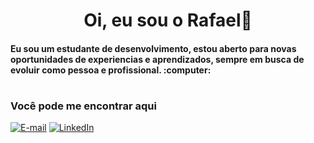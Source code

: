 <h1 align="center">Oi, eu sou o Rafael👋 </h1>

<H4>Eu sou um estudante de desenvolvimento, estou aberto para novas oportunidades de experiencias e aprendizados, sempre em busca de evoluir como pessoa e profissional.   :computer:</h4>

<h1></h1>

> 

<h3> Você pode me encontrar aqui </h3> 
    
[![E-mail](https://img.shields.io/badge/-rafaelssilva999@gmail.com-000?style=for-the-badge&logo=microsoft-outlook&logoColor=7520FF&color:FFF)](mailto:rafaelssilva999@gmail.com)
[![LinkedIn](https://img.shields.io/badge/-LinkedIn-000?style=for-the-badge&logo=linkedin&logoColor=7520FF&color:FFF)](https://www.linkedin.com/in/rafael-s-silva-951703180)
